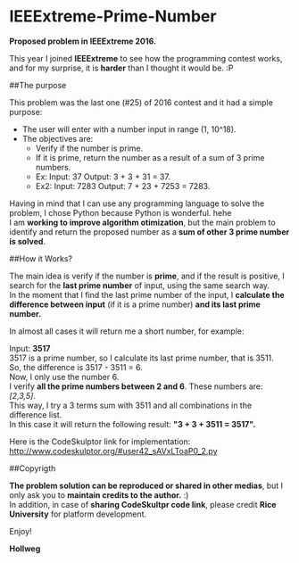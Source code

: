 # IEEExtreme-Prime-Number
**Proposed problem in IEEExtreme 2016.**

This year I joined **IEEExtreme** to see how the programming contest works, and for my surprise, it is **harder** than I thought it would be. :P

##The purpose

This problem was the last one (#25) of 2016 contest and it had a simple purpose:

* The user will enter with a number input in range (1, 10^18).
* The objectives are:
    * Verify if the number is prime.
    * If it is prime, return the number as a result of a sum of 3 prime numbers.
    * Ex: Input: 37       Output: 3 + 3 + 31 = 37.
    * Ex2: Input: 7283    Output: 7 + 23 + 7253 = 7283.

Having in mind that I can use any programming language to solve the problem, I chose Python because Python is wonderful. hehe </br>
I am **working to improve algorithm otimization**, but the main problem to identify and return the proposed number as a **sum of other 3 prime number is solved**.

##How it Works?

The main idea is verify if the number is **prime**, and if the result is positive, I search for the **last prime number** of input, using the same search way. </br>
In the moment that I find the last prime number of the input, I **calculate the difference between input** (if it is a prime number) **and its last prime number.** </br>

In almost all cases it will return me a short number, for example: 

Input: **3517** </br>
3517 is a prime number, so I calculate its last prime number, that is 3511. </br>
So, the difference is 3517 - 3511 = 6. </br>
Now, I only use the number 6. </br>
I verify **all the prime numbers between 2 and 6**. These numbers are: _[2,3,5]_. </br>
This way, I try a 3 terms sum with 3511 and all combinations in the difference list. </br>
In this case it will return the following result: **"3 + 3 + 3511 = 3517".** </br>
 
Here is the CodeSkulptor link for implementation:
http://www.codeskulptor.org/#user42_sAVxLToaP0_2.py

##Copyrigth

**The problem solution can be reproduced or shared in other medias**, but I only ask you to **maintain credits to the author.** :) </br>
In addition, in case of **sharing CodeSkultpr code link**, please credit **Rice University** for platform development. 


Enjoy!

**Hollweg**



